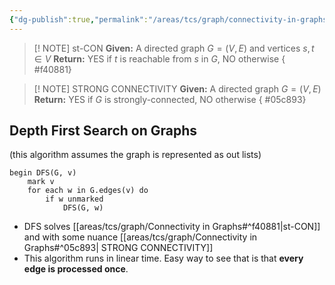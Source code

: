 ```yaml
---
{"dg-publish":true,"permalink":"/areas/tcs/graph/connectivity-in-graphs/","tags":["comp36111","graph-theory"]}
---
```



> [! NOTE] st-CON
> **Given:** A directed graph $G = (V, E)$ and vertices $s, t \in V$
> **Return:** YES if $t$ is reachable from $s$ in $G$, NO otherwise 
{ #f40881}


> [! NOTE] STRONG CONNECTIVITY
> **Given:** A directed graph $G = (V, E)$
> **Return:** YES if $G$ is strongly-connected, NO otherwise
{ #05c893}


## Depth First Search on Graphs
(this algorithm assumes the graph is represented as out lists)

```
begin DFS(G, v)
	mark v
	for each w in G.edges(v) do
		if w unmarked
			DFS(G, w)
```

* DFS solves [[areas/tcs/graph/Connectivity in Graphs#^f40881\|st-CON]] and with some nuance [[areas/tcs/graph/Connectivity in Graphs#^05c893\| STRONG CONNECTIVITY]]
* This algorithm runs in linear time. Easy way to see that is that **every edge is processed once**.